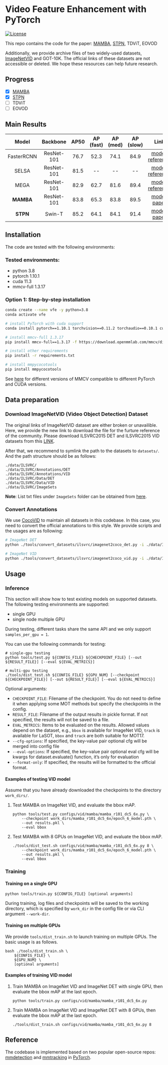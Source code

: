 # Video Feature Enhancement with PyTorch

[![License](https://img.shields.io/badge/license-BSD-blue.svg)](LICENSE)

This repo contains the code for the paper:
[MAMBA](https://arxiv.org/abs/2401.09923), [STPN](), TDViT, EOVOD


Additionally, we provide archive files of two widely-used datasets, [ImageNetVID](https://huggingface.co/datasets/guanxiongsun/imagenetvid/tree/main) and GOT-10K. The official links of these datasets are not accessible or deleted. We hope these resources can help future research.

## Progress

- [x] [MAMBA](https://arxiv.org/abs/2401.09923)
- [x] [STPN]()
- [ ] TDViT
- [ ] EOVOD

## Main Results

|       Model        |  Backbone  | AP50 | AP (fast) | AP (med) | AP (slow) |                                             Link                                             |
| :----------------: | :--------: | :--: | :-------: | :------: | :-------: | :------------------------------------------------------------------------------------------: |
|     FasterRCNN     | ResNet-101 | 76.7 |   52.3    |   74.1   |   84.9    | [model](https://drive.google.com/file/d/1W17f9GC60rHU47lUeOEfU--Ra-LTw3Tq/view?usp=sharing), [reference](https://github.com/Scalsol/mega.pytorch/tree/master?tab=readme-ov-file#main-results)|
|     SELSA          | ResNet-101 |  81.5  |    --     |    --    |    --     | [model](https://download.openmmlab.com/mmtracking/vid/selsa/selsa_faster_rcnn_r101_dc5_1x_imagenetvid/selsa_faster_rcnn_r101_dc5_1x_imagenetvid_20201218_172724-aa961bcc.pth), [reference](https://github.com/open-mmlab/mmtracking/tree/master/configs/vid/selsa) |
|     MEGA     |   ResNet-101  |  82.9	|62.7	|81.6	|89.4  | [model](https://drive.google.com/file/d/1ZnAdFafF1vW9Lnpw-RPF1AD_csw61lBY/view?usp=sharing), [reference](https://github.com/Scalsol/mega.pytorch/tree/master) |
|     **MAMBA**      | ResNet-101 |  83.8 | 65.3 | 83.8 | 89.5 | [model](https://huggingface.co/guanxiongsun/vfe.pytorch/blob/main/work_dirs/mamba_r101_dc5_6x/epoch_6_model.pth), [paper](https://arxiv.org/abs/2401.09923)|
|     **STPN**      | Swin-T |  85.2 | 64.1 | 84.1 | 91.4 | [model](), [paper]()|
## Installation
The code are tested with the following environments:

### Tested environments:

- python 3.8
- pytorch 1.10.1
- cuda 11.3
- mmcv-full 1.3.17

### Option 1: Step-by-step installation

```bash
conda create --name vfe -y python=3.8
conda activate vfe

# install PyTorch with cuda support
conda install pytorch==1.10.1 torchvision==0.11.2 torchaudio==0.10.1 cudatoolkit=11.3 -c pytorch -c conda-forge

# install mmcv-full 1.3.17
pip install mmcv-full==1.3.17 -f https://download.openmmlab.com/mmcv/dist/cu113/torch1.10/index.html

# install other requirements
pip install -r requirements.txt

# install mmpycocotools
pip install mmpycocotools
```

See [here](https://github.com/open-mmlab/mmcv#installation) for different versions of MMCV compatible to different PyTorch and CUDA versions.

## Data preparation

### Download ImageNetVID (Video Object Detection) Dataset

The original links of ImageNetVID dataset are either broken or unavailible. Here, we provide the new link to download the file for the furture reference of the community. Please download ILSVRC2015 DET and ILSVRC2015 VID datasets from this [LINK](https://huggingface.co/datasets/guanxiongsun/imagenetvid/tree/main). 

After that, we recommend to symlink the path to the datasets to `datasets/`. And the path structure should be as follows:

    ./data/ILSVRC/
    ./data/ILSVRC/Annotations/DET
    ./data/ILSVRC/Annotations/VID
    ./data/ILSVRC/Data/DET
    ./data/ILSVRC/Data/VID
    ./data/ILSVRC/ImageSets

**Note**: List txt files under `ImageSets` folder can be obtained from
[here](https://github.com/msracver/Flow-Guided-Feature-Aggregation/tree/master/data/ILSVRC2015/ImageSets).

### Convert Annotations

We use [CocoVID](mmdet/datasets/parsers/coco_video_parser.py) to maintain all datasets in this codebase. In this case, you need to convert the official annotations to this style. We provide scripts and the usages are as following:

```bash
# ImageNet DET
python ./tools/convert_datasets/ilsvrc/imagenet2coco_det.py -i ./data/ILSVRC -o ./data/ILSVRC/annotations

# ImageNet VID
python ./tools/convert_datasets/ilsvrc/imagenet2coco_vid.py -i ./data/ILSVRC -o ./data/ILSVRC/annotations

```

## Usage

### Inference

This section will show how to test existing models on supported datasets.
The following testing environments are supported:

- single GPU
- single node multiple GPU

During testing, different tasks share the same API and we only support `samples_per_gpu = 1`.

You can use the following commands for testing:

```shell
# single-gpu testing
python tools/test.py ${CONFIG_FILE} ${CHECKPOINT_FILE} [--out ${RESULT_FILE}] [--eval ${EVAL_METRICS}]

# multi-gpu testing
./tools/dist_test.sh ${CONFIG_FILE} ${GPU_NUM} [--checkpoint ${CHECKPOINT_FILE}] [--out ${RESULT_FILE}] [--eval ${EVAL_METRICS}]
```

Optional arguments:

- `CHECKPOINT_FILE`: Filename of the checkpoint. You do not need to define it when applying some MOT methods but specify the checkpoints in the config.
- `RESULT_FILE`: Filename of the output results in pickle format. If not specified, the results will not be saved to a file.
- `EVAL_METRICS`: Items to be evaluated on the results. Allowed values depend on the dataset, e.g., `bbox` is available for ImageNet VID, `track` is available for LaSOT, `bbox` and `track` are both suitable for MOT17.
- `--cfg-options`: If specified, the key-value pair optional cfg will be merged into config file
- `--eval-options`: If specified, the key-value pair optional eval cfg will be kwargs for dataset.evaluate() function, it’s only for evaluation
- `--format-only`: If specified, the results will be formatted to the official format.

#### Examples of testing VID model

Assume that you have already downloaded the checkpoints to the directory `work_dirs/`.

1. Test MAMBA on ImageNet VID, and evaluate the bbox mAP.

   ```shell
   python tools/test.py configs/vid/mamba/mamba_r101_dc5_6x.py \
       --checkpoint work_dirs/mamba_r101_dc5_6x/epoch_6_model.pth \
       --out results.pkl \
       --eval bbox
   ```

2. Test MAMBA with 8 GPUs on ImageNet VID, and evaluate the bbox mAP.

   ```shell
   ./tools/dist_test.sh configs/vid/mamba/mamba_r101_dc5_6x.py 8 \
       --checkpoint work_dirs/mamba_r101_dc5_6x/epoch_6_model.pth \
       --out results.pkl \
       --eval bbox
   ```

### Training

#### Training on a single GPU

```shell
python tools/train.py ${CONFIG_FILE} [optional arguments]
```

During training, log files and checkpoints will be saved to the working directory, which is specified by `work_dir` in the config file or via CLI argument `--work-dir`.

#### Training on multiple GPUs

We provide `tools/dist_train.sh` to launch training on multiple GPUs.
The basic usage is as follows.

```shell
bash ./tools/dist_train.sh \
    ${CONFIG_FILE} \
    ${GPU_NUM} \
    [optional arguments]
```

#### Examples of training VID model

1. Train MAMBA on ImageNet VID and ImageNet DET with single GPU, then evaluate the bbox mAP at the last epoch.

   ```shell
   python tools/train.py configs/vid/mamba/mamba_r101_dc5_6x.py 
   ```

2. Train MAMBA on ImageNet VID and ImageNet DET with 8 GPUs, then evaluate the bbox mAP at the last epoch.

   ```shell
   ./tools/dist_train.sh configs/vid/mamba/mamba_r101_dc5_6x.py 8
   ```

## Reference

The codebase is implemented based on two popular open-source repos:
 [mmdetection](https://github.com/open-mmlab/mmdetection) and [mmtracking](https://github.com/open-mmlab/mmtracking) in [PyTorch](https://pytorch.org/).